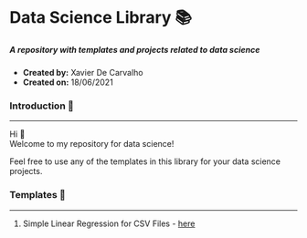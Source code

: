 # Data Science Library :books:
##### A repository with templates and projects related to data science
- **Created by:** Xavier De Carvalho
- **Created on:** 18/06/2021

### Introduction :raising_hand:

---

Hi :wave:  
Welcome to my repository for data science!  
  
Feel free to use any of the templates in this library for your data science projects.

### Templates :bookmark_tabs:

---

1. Simple Linear Regression for CSV Files - [here](/python/notebooks/machine-learning/regression/simple-linear-regression-csv.ipynb "Go to file hosted on Github")